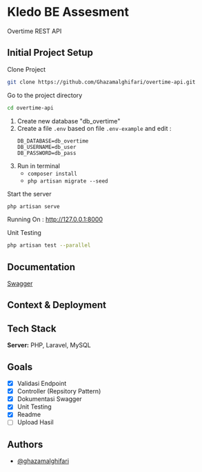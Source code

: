 
# Kledo BE Assesment

Overtime REST API


## Initial Project Setup

Clone Project

```bash
git clone https://github.com/Ghazamalghifari/overtime-api.git
```

Go to the project directory

```bash
cd overtime-api
```

1. Create new database "db_overtime"
2. Create a file `.env` based on file `.env-example` and edit :
    ```
    DB_DATABASE=db_overtime
    DB_USERNAME=db_user
    DB_PASSWORD=db_pass
    ```
2. Run in terminal 
    - `composer install`
    - `php artisan migrate --seed`

Start the server

```bash 
php artisan serve
```

Running On : 
http://127.0.0.1:8000




Unit Testing

```bash 
php artisan test --parallel
```

## Documentation
[Swagger](http://127.0.0.1:8000/api/documentation)

## Context & Deployment

## Tech Stack

**Server:** PHP, Laravel, MySQL

## Goals

- [x]  Validasi Endpoint
- [x]  Controller (Repsitory Pattern)
- [x]  Dokumentasi Swagger
- [x]  Unit Testing
- [x]  Readme
- [ ]  Upload Hasil

## Authors

- [@ghazamalghifari](https://github.com/ghazamalghifari)